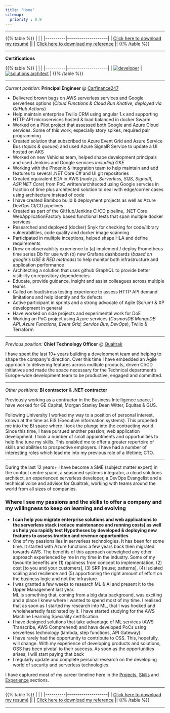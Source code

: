 ```yaml
---
title: "Home"
sitemap:
  priority : 0.9
---
```


---

{{% table %}}
|          |                    |
|----------|--------------------|
| [Click here to download my resumé](/resume.pdf) ||
| [Click here to download my reference](/reference.pdf) ||
{{% /table %}}


---

**Certifications**

{{% table %}}
|          |                    |
|----------|--------------------|
| [![developer](/img/aws-developer-badge.png)](https://www.certmetrics.com/amazon/public/badge.aspx?i=2&t=c&d=2017-12-13&ci=AWS00351917) | [![solutions architect](/img/aws-solutions-architect-badge.png)](https://www.certmetrics.com/amazon/public/badge.aspx?i=1&t=c&d=2018-09-27&ci=AWS00351917) |
{{% /table %}}


---

*Current position:* **Principal Engineer** @ [Carfinance247](http://www.carfinance247.co.uk)

- Delivered brown bags on AWS serverless services and Google serverless options (*Cloud Functions & Cloud Run *Knative*, deployed via GitHub Actions*)
- Help maintain enterprise Twilio CRM using angular 1.x and supporting HTTP API microservices hosted & load balanced in docker Swarm
- Worked on a Pilot project that assessed both Google and Azure Cloud services. Some of this work, especially story spikes, required pair programming
- Created solution that subscribed to Azure Event Grid and Azure Service Bus (*topics & queues*) and used Azure SignalR Service to update a UI hosted on AKS
- Worked on new Vehicles team, helped shape development principals and used Jenkins and Google services *including GKE*
- Working with the Phoenix & Integration team to help maintain and add features to several .NET Core C# and UI git repositories
- Created equivalent EDA in AWS (*node.js, Serverless, SQS, SignalR, ASP.NET Core*) from PoC written/architected using Google servcies in fraction of time plus architected solution to deal with edge/corner cases using architecture instead of code
- I have created Bamboo build & deployment projects as well as Azure DevOps CI/CD pipelines
- Created as part of the GitHub/Jenkins CI/CD pipeline, .NET Core WebApplicationFactory based functional tests that span multiple docker services
- Researched and deployed (docker) Snyk for checking for code/library vulnerabilities, code quality and docker image scanning
- Participated in mulitple inceptions, helped shape HLA and define requirements
- Drew on observability experience to (a) implement / deploy Prometheus time series Db for use with (b) new Grafana dashboards (*based on google's USE & RED methods*) to help monitor both infrastructure and application performance
- Architecting a solution that uses github GraphQL to provide better visibility on repository dependencies
- Educate, provide guidance, insight and assist colleagues across multiple teams
- Called on load/stress testing experience to assess HTTP API demand limitations and help identify and fix defects
- Active participant in sprints and a strong advocate of Agile (Scrum) & XP development in general
- Have worked on side projects and experimental work for DoE
- Working on PoC project using Azure services (*CosmosDB MongoDB API, Azure Functions, Event Grid, Service Bus, DevOps*), Twilio & Terraform

---

*Previous position:* **Chief Technology Officer** @ [Qualtrak](http://www.qualtrak.com)

I have spent the last 10+ years building a development team and helping to shape the company's direction.  Over this time I have embedded an Agile approach to delivering features across multiple products, driven CI/CD initiatives and made the space necessary for the Technical department’s  Europe-wide development team to be productive, engaged and committed.  

---

*Other positions:* **BI contractor** & **.NET contractor**

Previously working as a contractor in the Business Intelligence space, I have worked for GE Capital, Morgan Stanley Dean Witter, Equitas & GUS.  

Following University I worked my way to a position of personal interest, known at the time as EIS (Executive information systems).  This propelled me into the BI space where I took the plunge into the contracting world.  Since this time, I have pursued another passion; web application development.  I took a number of small appointments and opportunities to help fine tune my skills.  This enabled me to offer a greater repertoire of skills and abilities to prospective employers.  I have had a number of interesting roles which lead me into my previous role of a lifetime; CTO.  

---

During the last 12 years+ I have become a SME (subject matter expert) in the contact centre space, a seasoned systems integrator, a cloud solutions architect, an experienced serverless developer, a DevOps Evangelist and a technical voice and advisor for Qualtrak, working with teams around the world from all sizes of companies.

### Where I see my passions and the skills to offer a company and my willingness to keep on learning and evolving

- **I can help you migrate enterprise solutions and web applications to the serverless stack (reduce maintenance and running costs) as well as help you rapidly test Hypotheses by developed & deploying new features to assess traction and revenue opportunities** 
- One of my passions lies in serverless technologies.  It has been for some time.  It started with Azure functions a few years back then migrated towards AWS.  The benefits of this approach outweighed any other approach experienced by me in my time in the industry.  Some of my favourite benefits are (1) rapidness from concept to implementation, (2) cost [to you and your customers], (3) SRP [reuse; patterns], (4) isolated scaling and resilience and (5) apportioning the right amount of effort on the business logic and not the infrasture.  
- I was granted a few weeks to research ML & AI and present it to the Upper Management last year.  
ML is something that, coming from a big data background, was exciting and a place I knew where I wanted to spend most of my time.  I realised that as soon as I started my research into ML, that I was hooked and wholeheartedly fascinated by it.  I have started studying for the AWS Machine Learning Speciality certification.
- I have designed solutions that take advantage of ML services (AWS Transcribe, AWS Comprehend) and have developed PoCs using serverless technology (lambda, step functions, API Gateway).
- I have rarely had the opportunity to contribute to OSS.  This, hopefully, will change. With my experience of developing products and solutions, OSS has been pivotal to their success. As soon as the opportunities arises, I will start paying that back
- I regularly update and complete personal research on the developing world of security and serverless technologies.

I have captured most of my career timeline here in the [Projects](#projects), [Skills](#skills) and [Experience](#experience) sections.

---

{{% table %}}
|          |                    |
|----------|--------------------|
| [Click here to download my resumé](/resume.pdf) ||
| [Click here to download my reference](/reference.pdf) ||
{{% /table %}}

---